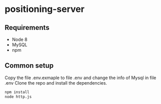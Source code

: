 # positioning-server
## Requirements
* Node 8
* MySQL
* npm
## Common setup
Copy the file .env.exmaple to file .env and change the info of Mysql in file .env
Clone the repo and install the dependencies.

```bash
npm install
node http.js
```

